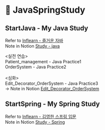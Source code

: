 # 📗 JavaSpringStudy

## StartJava - My Java Study

Refer to [Inflearn - 즐거운 자바](https://www.inflearn.com/course/%EC%A6%90%EA%B1%B0%EC%9A%B4-%EC%9E%90%EB%B0%94/dashboard)
</br>
Note in Notion [Study - java](https://www.notion.so/JAVA-study-b04c8460bf3142d0aee31443edc5c5bd)
</br>


<실전 연습></br>
Patient_management - Java Practice1</br>
OrderSystem - Java Practice2</br></br>
<심화></br>
Edit_Decorator_OrderSystem - Java Practice3</br>
->  Note in Notion [Edit_Decorator_OrderSystem](https://www.notion.so/Decorator-OrderSystem-ce064bd18e4b4cb584607a4fe5469199)





## StartSpring - My Spring Study

Refer to [Inflearn - 김영한 스프링 입문](https://www.inflearn.com/course/%EC%8A%A4%ED%94%84%EB%A7%81-%EC%9E%85%EB%AC%B8-%EC%8A%A4%ED%94%84%EB%A7%81%EB%B6%80%ED%8A%B8/dashboard)
</br>
Note in Notion [Study - Spring](https://www.notion.so/Spring-Study-a43f89124ec749e69da426a4f0ff82a9)
